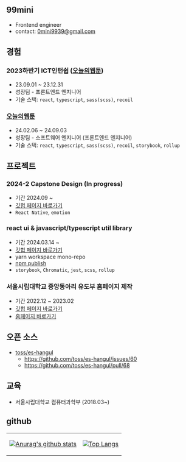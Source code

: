## 99mini

- Frontend engineer
- contact: [0mini9939@gmail.com](mailto:0mini9939@gmail.com)

## 경험

### 2023하반기 ICT인턴쉽 ([오늘의웹툰](https://webtoon.today/))

- 23.09.01 ~ 23.12.31
- 성장팀 - 프론트엔드 엔지니어
- 기술 스택: `react`, `typescript`, `sass(scss)`, `recoil`

### [오늘의웹툰](https://webtoon.today/)

- 24.02.06 ~ 24.09.03
- 성장팀 - 소프트웨어 엔지니어 (프론트엔드 엔지니어)
- 기술 스택: `react`, `typescript`, `sass(scss)`, `recoil`, `storybook`, `rollup`

## 프로젝트

### 2024-2 Capstone Design (In progress)

- 기간 2024.09 ~
- [깃헙 페이지 바로가기](https://github.com/UOS-Capstone)
- `React Native`, `emotion`

### react ui & javascript/typescript util library

- 기간 2024.03.14 ~
- [깃헙 페이지 바로가기](https://github.com/99mini/frontend-libraries)
- yarn workspace mono-repo
- [npm publish](https://www.npmjs.com/~99mini)
- `storybook`, `Chromatic`, `jest`, `scss`, `rollup`

### 서울시립대학교 중앙동아리 유도부 홈페이지 제작

- 기간 2022.12 ~ 2023.02
- [깃헙 페이지 바로가기](https://github.com/uos-judo-jiho)
- [홈페이지 바로가기](https://uosjudo.com/)

## 오픈 소스

- [toss/es-hangul](https://github.com/toss/es-hangul)
  - https://github.com/toss/es-hangul/issues/60
  - https://github.com/toss/es-hangul/pull/68

## 교육

- 서울시립대학교 컴퓨터과학부 (2018.03~)

## github

<table>
  <tbody><tr>
<td>

[![Anurag's github stats](https://github-readme-stats.vercel.app/api?username=99mini)](https://github.com/anuraghazra/github-readme-stats)

</td>
<td>

[![Top Langs](https://github-readme-stats.vercel.app/api/top-langs/?username=99mini&layout=donut)](https://github.com/anuraghazra/github-readme-stats)

</td>
</tr></tbody>
</table>
